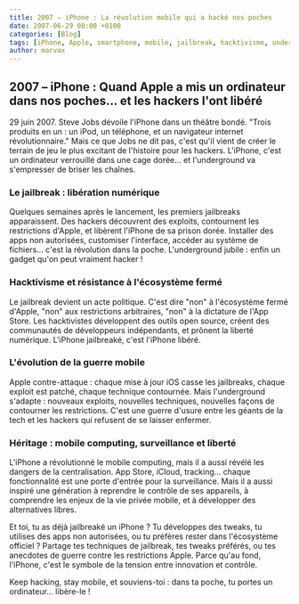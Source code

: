 ```yaml
---
title: 2007 – iPhone : La révolution mobile qui a hacké nos poches
date: 2007-06-29 00:00 +0100
categories: [Blog]
tags: [iPhone, Apple, smartphone, mobile, jailbreak, hacktivisme, underground]
author: marvax
---
```


## 2007 – iPhone : Quand Apple a mis un ordinateur dans nos poches... et les hackers l'ont libéré

29 juin 2007. Steve Jobs dévoile l'iPhone dans un théâtre bondé. "Trois produits en un : un iPod, un téléphone, et un navigateur internet révolutionnaire." Mais ce que Jobs ne dit pas, c'est qu'il vient de créer le terrain de jeu le plus excitant de l'histoire pour les hackers. L'iPhone, c'est un ordinateur verrouillé dans une cage dorée... et l'underground va s'empresser de briser les chaînes.

### Le jailbreak : libération numérique

Quelques semaines après le lancement, les premiers jailbreaks apparaissent. Des hackers découvrent des exploits, contournent les restrictions d'Apple, et libèrent l'iPhone de sa prison dorée. Installer des apps non autorisées, customiser l'interface, accéder au système de fichiers... c'est la révolution dans la poche. L'underground jubile : enfin un gadget qu'on peut vraiment hacker !

### Hacktivisme et résistance à l'écosystème fermé

Le jailbreak devient un acte politique. C'est dire "non" à l'écosystème fermé d'Apple, "non" aux restrictions arbitraires, "non" à la dictature de l'App Store. Les hacktivistes développent des outils open source, créent des communautés de développeurs indépendants, et prônent la liberté numérique. L'iPhone jailbreaké, c'est l'iPhone libéré.

### L'évolution de la guerre mobile

Apple contre-attaque : chaque mise à jour iOS casse les jailbreaks, chaque exploit est patché, chaque technique contournée. Mais l'underground s'adapte : nouveaux exploits, nouvelles techniques, nouvelles façons de contourner les restrictions. C'est une guerre d'usure entre les géants de la tech et les hackers qui refusent de se laisser enfermer.

### Héritage : mobile computing, surveillance et liberté

L'iPhone a révolutionné le mobile computing, mais il a aussi révélé les dangers de la centralisation. App Store, iCloud, tracking... chaque fonctionnalité est une porte d'entrée pour la surveillance. Mais il a aussi inspiré une génération à reprendre le contrôle de ses appareils, à comprendre les enjeux de la vie privée mobile, et à développer des alternatives libres.

Et toi, tu as déjà jailbreaké un iPhone ? Tu développes des tweaks, tu utilises des apps non autorisées, ou tu préfères rester dans l'écosystème officiel ? Partage tes techniques de jailbreak, tes tweaks préférés, ou tes anecdotes de guerre contre les restrictions Apple. Parce qu'au fond, l'iPhone, c'est le symbole de la tension entre innovation et contrôle.

Keep hacking, stay mobile, et souviens-toi : dans ta poche, tu portes un ordinateur... libère-le !
